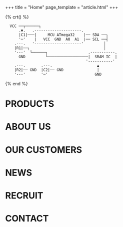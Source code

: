 +++
title = "Home"
page_template = "article.html"
+++

{% crt() %}
```
  VCC ──┬──────┐
      .▼.   .---------------------.
      |C1|───|     MCU ATmega32    |── SDA ──┐
      '─'    |   VCC  GND  A0  A1  |── SCL ──┤
    .---.   '---------------------'         │
    |R1|──┐                                 │
    '---'  └──────┐                  .-----------.
      GND         └──────────────────|  SRAM IC  |
                                    '-----------'
    .---.       .---.                    ▲
    |R2|── GND  |C2|── GND               │
    '---'       '─'                     GND
```
{% end %}


# PRODUCTS

# ABOUT US

# OUR CUSTOMERS

# NEWS

# RECRUIT

# CONTACT